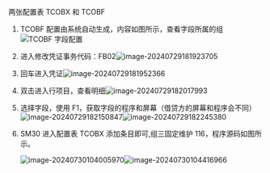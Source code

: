 两张配置表 TCOBX 和 TCOBF

1. TCOBF 配置由系统自动生成，内容如图所示，查看字段所属的组![TCOBF 字段配置](https://picture-bj.oss-cn-beijing.aliyuncs.com/pciture/image-20240729181730085.png)

2. 进入修改凭证事务代码：FB02![image-20240729181923705](https://picture-bj.oss-cn-beijing.aliyuncs.com/pciture/image-20240729181923705.png)

3. 回车进入凭证![image-20240729181952366](https://picture-bj.oss-cn-beijing.aliyuncs.com/pciture/image-20240729181952366.png)

4. 双击进入行项目，查看明细![image-20240729182017993](https://picture-bj.oss-cn-beijing.aliyuncs.com/pciture/image-20240729182017993.png)

5. 选择字段，使用 F1，获取字段的程序和屏幕（借贷方的屏幕和程序会不同）![image-20240729182150847](https://picture-bj.oss-cn-beijing.aliyuncs.com/pciture/image-20240729182150847.png)![image-20240729182245380](https://picture-bj.oss-cn-beijing.aliyuncs.com/pciture/image-20240729182245380.png)

6. SM30 进入配置表 TCOBX 添加条目即可,组三固定维护 116，程序源码如图所示。

   ![image-20240730104005970](https://picture-bj.oss-cn-beijing.aliyuncs.com/pciture/image-20240730104005970.png)![image-20240730104416966](https://picture-bj.oss-cn-beijing.aliyuncs.com/pciture/image-20240730104416966.png)